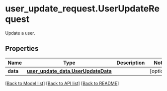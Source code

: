 # user_update_request.UserUpdateRequest

Update a user.
## Properties
Name | Type | Description | Notes
------------ | ------------- | ------------- | -------------
**data** | [**user_update_data.UserUpdateData**](UserUpdateData.md) |  | [optional] 

[[Back to Model list]](README.md#documentation-for-models) [[Back to API list]](README.md#documentation-for-api-endpoints) [[Back to README]](README.md)


